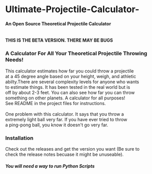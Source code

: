 # Ultimate-Projectile-Calculator-
<h4>An Open Source Theoretical Projectile Calculator</h4></br>
<strong>THIS IS THE BETA VERSION. THERE MAY BE BUGS</strong></br>

<h3>A Calculator For All Your Theoretical Projectile Throwing Needs!</h3>
This calculator estimates how far you could throw a projectile</br>
at a 45 degree angle based on your height, weigh, and athletic</br>
abilty.There are several complexity levels for anyone who wants</br>
to estimate things. It has been tested in the real world but is</br>
off by about 2-3 feet. You can also see how far you can throw</br>
something on other planets. A calculator for all purposes!</br>
See README in the project files for instructions.</br>
</br>
One problem with this calculator. It says that you throw a</br>
extremely light ball very far. If you have ever tried to throw</br>
a ping-pong ball, you know it doesn't go very far.</br>

<h3>Installation</h3>
Check out the releases and get the version you want (Be sure to</br>
check the release notes becuase it might be unuseable).
<h5>You will need a way to run Python Scripts</h5>
